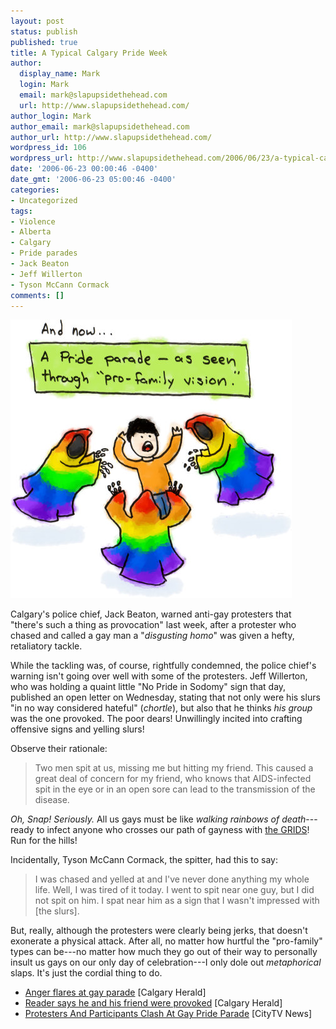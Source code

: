 ```yaml
---
layout: post
status: publish
published: true
title: A Typical Calgary Pride Week
author:
  display_name: Mark
  login: Mark
  email: mark@slapupsidethehead.com
  url: http://www.slapupsidethehead.com/
author_login: Mark
author_email: mark@slapupsidethehead.com
author_url: http://www.slapupsidethehead.com/
wordpress_id: 106
wordpress_url: http://www.slapupsidethehead.com/2006/06/23/a-typical-calgary-pride-week/
date: '2006-06-23 00:00:46 -0400'
date_gmt: '2006-06-23 05:00:46 -0400'
categories:
- Uncategorized
tags:
- Violence
- Alberta
- Calgary
- Pride parades
- Jack Beaton
- Jeff Willerton
- Tyson McCann Cormack
comments: []
---
```

![Pride Parade](/wp-content/media/2006/06/pride_parade.jpg)

Calgary's police chief, Jack Beaton, warned anti-gay protesters that "there's such a thing as provocation" last week, after a protester who chased and called a gay man a "_disgusting homo_" was given a hefty, retaliatory tackle.

While the tackling was, of course, rightfully condemned, the police chief's warning isn't going over well with some of the protesters. Jeff Willerton, who was holding a quaint little "No Pride in Sodomy" sign that day, published an open letter on Wednesday, stating that not only were his slurs "in no way considered hateful" (_chortle_), but also that he thinks _his group_ was the one provoked. The poor dears! Unwillingly incited into crafting offensive signs and yelling slurs!

Observe their rationale:

> Two men spit at us, missing me but hitting my friend. This caused a great deal of concern for my friend, who knows that AIDS-infected spit in the eye or in an open sore can lead to the transmission of the disease.

_Oh, Snap! Seriously._ All us gays must be like _walking rainbows of death_---ready to infect anyone who crosses our path of gayness with [the GRIDS](http://en.wikipedia.org/wiki/GRIDS "That's what it used to be called, really!")! Run for the hills!

Incidentally, Tyson McCann Cormack, the spitter, had this to say:

> I was chased and yelled at and I've never done anything my whole life. Well, I was tired of it today. I went to spit near one guy, but I did not spit on him. I spat near him as a sign that I wasn't impressed with [the slurs].

But, really, although the protesters were clearly being jerks, that doesn't exonerate a physical attack. After all, no matter how hurtful the "pro-family" types can be---no matter how much they go out of their way to personally insult us gays on our only day of celebration---I only dole out _metaphorical_ slaps. It's just the cordial thing to do.

- [Anger flares at gay parade](http://www.canada.com/calgaryherald/news/story.html?id=451c5e9a-3398-4b37-b893-23e5694cc270&k=45001) [Calgary Herald]
- [Reader says he and his friend were provoked](http://www.canada.com/calgaryherald/news/letters/story.html?id=827934e7-dfaa-42c5-9ddd-db607797a19e) [Calgary Herald]
- [Protesters And Participants Clash At Gay Pride Parade](http://www.citytv.com/calgary/news_30476.aspx) [CityTV News]
